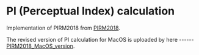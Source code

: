 
# PI (Perceptual Index) calculation

Implementation of PIRM2018 from [PIRM2018](https://github.com/roimehrez/PIRM2018).

The revised version of PI calculation for MacOS is uploaded by here ------ [PIRM2018_MacOS_version](https://github.com/JayChen9909/PIRM2018_MacOS_version).


